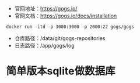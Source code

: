 - 官网地址：https://gogs.io/
- 官网文档：https://gogs.io/docs/installation

```
docker run -itd -p 3000:3000 -p 2000:22 gogs/gogs  
```
- 仓库路径：/data/git/gogs-repositories
- 日志路径：/app/gogs/log

# 简单版本sqlite做数据库
